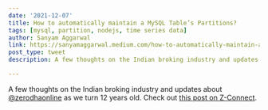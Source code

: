 ```yaml
---
date: '2021-12-07'
title: How to automatically maintain a MySQL Table’s Partitions?
tags: [mysql, partition, nodejs, time series data]
author: Sanyam Aggarwal
link: https://sanyamaggarwal.medium.com/how-to-automatically-maintain-a-mysql-tables-partitions-with-mysqlpartitionkeeper-f9923f973135
post_type: tweet
description: A few thoughts on the Indian broking industry and updates about Zerodha as we turn 12 years old...

---
```


A few thoughts on the Indian broking industry and updates about [@zerodhaonline](https://twitter.com/zerodhaonline) as we turn 12 years old. Check out [this post on Z-Connect](https://zerodha.com/z-connect/featured/12-years-of-zerodha).
